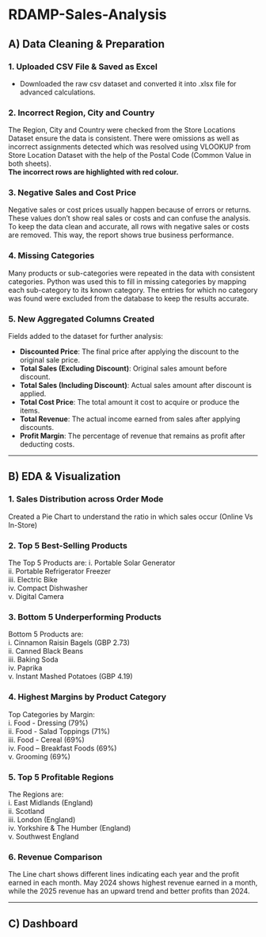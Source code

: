 # RDAMP-Sales-Analysis

## A) Data Cleaning & Preparation

### 1. Uploaded CSV File & Saved as Excel  
- Downloaded the raw csv dataset and converted it into .xlsx file for advanced calculations.

### 2. Incorrect Region, City and Country  
The Region, City and Country were checked from the Store Locations Dataset ensure the data is consistent. There were omissions as well as incorrect assignments detected which was resolved using VLOOKUP from Store Location Dataset with the help of the Postal Code (Common Value in both sheets).  
**The incorrect rows are highlighted with red colour.**

### 3. Negative Sales and Cost Price  
Negative sales or cost prices usually happen because of errors or returns. These values don’t show real sales or costs and can confuse the analysis.  
To keep the data clean and accurate, all rows with negative sales or costs are removed. This way, the report shows true business performance.

### 4. Missing Categories  
Many products or sub-categories were repeated in the data with consistent categories. Python was used this to fill in missing categories by mapping each sub-category to its known category. The entries for which no category was found were excluded from the database to keep the results accurate.

### 5. New Aggregated Columns Created  
Fields added to the dataset for further analysis:
- **Discounted Price**: The final price after applying the discount to the original sale price.
- **Total Sales (Excluding Discount)**: Original sales amount before discount.
- **Total Sales (Including Discount)**: Actual sales amount after discount is applied.
- **Total Cost Price**: The total amount it cost to acquire or produce the items.
- **Total Revenue**: The actual income earned from sales after applying discounts.
- **Profit Margin**: The percentage of revenue that remains as profit after deducting costs.

---

## B) EDA & Visualization

### 1. Sales Distribution across Order Mode  
Created a Pie Chart to understand the ratio in which sales occur (Online Vs In-Store)

### 2. Top 5 Best-Selling Products  
The Top 5 Products are:
i. Portable Solar Generator  
ii. Portable Refrigerator Freezer  
iii. Electric Bike  
iv. Compact Dishwasher  
v. Digital Camera

### 3. Bottom 5 Underperforming Products  
Bottom 5 Products are:  
i. Cinnamon Raisin Bagels (GBP 2.73)  
ii. Canned Black Beans  
iii. Baking Soda  
iv. Paprika  
v. Instant Mashed Potatoes (GBP 4.19)

### 4. Highest Margins by Product Category  
Top Categories by Margin:  
i. Food - Dressing (79%)  
ii. Food - Salad Toppings (71%)  
iii. Food - Cereal (69%)  
iv. Food – Breakfast Foods (69%)  
v. Grooming (69%)

### 5. Top 5 Profitable Regions  
The Regions are:  
i. East Midlands (England)  
ii. Scotland  
iii. London (England)  
iv. Yorkshire & The Humber (England)  
v. Southwest England

### 6. Revenue Comparison  
The Line chart shows different lines indicating each year and the profit earned in each month. May 2024 shows highest revenue earned in a month, while the 2025 revenue has an upward trend and better profits than 2024.

---

## C) Dashboard  

